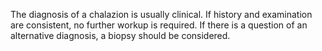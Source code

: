 The diagnosis of a chalazion is usually clinical. If history and examination are consistent, no further workup is required. If there is a question of an alternative diagnosis, a biopsy should be considered.
